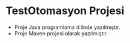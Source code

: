 # TestOtomasyon Projesi

- Proje Java programlama dilinde yazılmıştır.
- Proje Maven projesi olarak yazılmıştır.

